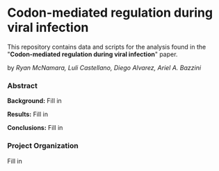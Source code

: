 # Codon-mediated regulation during viral infection 

This repository contains data and scripts for the analysis found in the "**Codon-mediated regulation during viral infection**" paper.

by *Ryan McNamara, Luli Castellano, Diego Alvarez, Ariel A. Bazzini*

### Abstract

**Background:** Fill in

**Results:** Fill in 

**Conclusions:** Fill in 


### Project Organization 

Fill in
